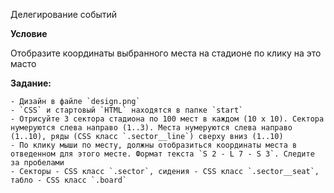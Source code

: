 Делегирование событий

**Условие**

Отобразите координаты выбранного места на стадионе по клику на это масто

**Задание:**

    - Дизайн в файле `design.png`
    - `CSS` и стартовый `HTML` находятся в папке `start`
    - Отрисуйте 3 сектора стадиона по 100 мест в каждом (10 х 10). Сектора нумеруются слева направо (1..3). Места нумеруются слева направо (1..10), ряды (CSS класс `.sector__line`) сверху вниз (1..10)
    - По клику мыши по месту, должны отобразиться координаты места в отведенном для этого месте. Формат текста `S 2 - L 7 - S 3`. Cледите за пробелами
    - Секторы - CSS класс `.sector`, сидения - CSS класс `.sector__seat`, табло - CSS класс `.board`
